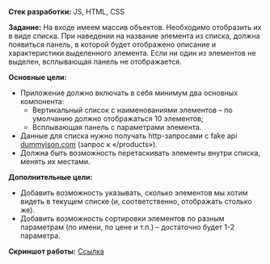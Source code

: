 **Стек разработки:** JS, HTML, CSS

**Задание:**
На входе имеем массив объектов. Необходимо отобразить их в виде списка. 
При наведении на название элемента из списка, должна появиться панель, в которой будет отображено описание и характеристики выделенного элемента. 
Если ни один из элементов не выделен, всплывающая панель не отображается.

**Основные цели:**
+	Приложение должно включать в себя минимум два основных компонента:
    + Вертикальный список с наименованиями элементов – по умолчанию должно отображаться 10 элементов;
    + Всплывающая панель с параметрами элемента.
+ Данные для списка нужно получать http-запросами с fake api [dummyjson.com]( https://dummyjson.com) (запрос к «/products»).
+ Должна быть возможность перетаскивать элементы внутри списка, менять их местами.

**Дополнительные цели:**
+	Добавить возможность указывать, сколько элементов мы хотим видеть в текущем списке (и, соответственно, отображать столько же).
+ Добавить возможность сортировки элементов по разным параметрам (по имени, по цене и т.п.) – достаточно будет 1-2 параметра.

**Скриншот работы:** [Ссылка](https://photos.app.goo.gl/RgpgGGu6BGBFrHso8)
